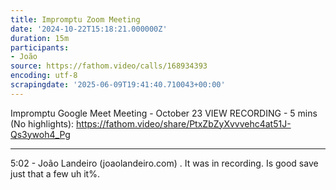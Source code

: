 ```yaml
---
title: Impromptu Zoom Meeting
date: '2024-10-22T15:18:21.000000Z'
duration: 15m
participants:
- João
source: https://fathom.video/calls/168934393
encoding: utf-8
scrapingdate: '2025-06-09T19:41:40.710043+00:00'
---
```


Impromptu Google Meet Meeting - October 23
VIEW RECORDING - 5 mins (No highlights): https://fathom.video/share/PtxZbZyXvvvehc4at51J-Qs3ywoh4_Pg

---

5:02 - João Landeiro (joaolandeiro.com)
  . It was in recording. Is good save just that a few uh it%.